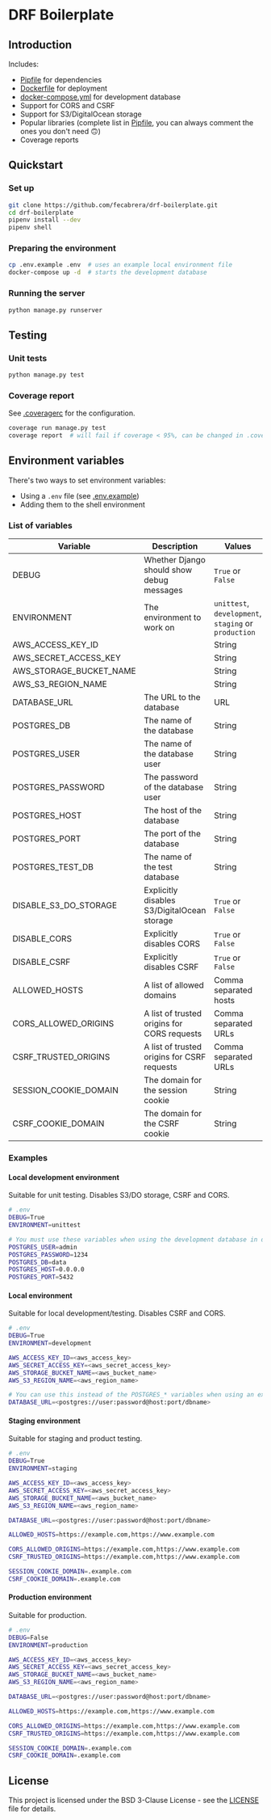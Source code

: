 # DRF Boilerplate

## Introduction

Includes:

* [Pipfile](Pipfile) for dependencies
* [Dockerfile](Dockerfile) for deployment
* [docker-compose.yml](docker-compose.yml) for development database
* Support for CORS and CSRF
* Support for S3/DigitalOcean storage
* Popular libraries (complete list in [Pipfile](Pipfile), you can always comment the ones you don't need 🙃)
* Coverage reports

## Quickstart

### Set up
```bash
git clone https://github.com/fecabrera/drf-boilerplate.git
cd drf-boilerplate
pipenv install --dev
pipenv shell
```

### Preparing the environment
```bash
cp .env.example .env  # uses an example local environment file
docker-compose up -d  # starts the development database
```

### Running the server
```bash
python manage.py runserver
``` 

## Testing

### Unit tests

```bash
python manage.py test
```
### Coverage report

See [.coveragerc](.coveragerc) for the configuration.

```bash
coverage run manage.py test
coverage report  # will fail if coverage < 95%, can be changed in .coveragerc
```

## Environment variables

There's two ways to set environment variables:

* Using a `.env` file (see [.env.example](.env.example))
* Adding them to the shell environment

### List of variables

| Variable                | Description                                 | Values                                               | Default    |
|-------------------------|---------------------------------------------|------------------------------------------------------|------------|
| DEBUG                   | Whether Django should show debug messages   | `True` or `False`                                    | `True`     |
| ENVIRONMENT             | The environment to work on                  | `unittest`, `development`, `staging` or `production` | `unittest` |
| AWS_ACCESS_KEY_ID       |                                             | String                                               | `None`     |
| AWS_SECRET_ACCESS_KEY   |                                             | String                                               | `None`     |
| AWS_STORAGE_BUCKET_NAME |                                             | String                                               | `None`     |
| AWS_S3_REGION_NAME      |                                             | String                                               | `None`     |
| DATABASE_URL            | The URL to the database                     | URL                                                  |            |
| POSTGRES_DB             | The name of the database                    | String                                               |            |
| POSTGRES_USER           | The name of the database user               | String                                               |            |
| POSTGRES_PASSWORD       | The password of the database user           | String                                               |            |
| POSTGRES_HOST           | The host of the database                    | String                                               |            |
| POSTGRES_PORT           | The port of the database                    | String                                               |            |
| POSTGRES_TEST_DB        | The name of the test database               | String                                               | `test`     |
| DISABLE_S3_DO_STORAGE   | Explicitly disables S3/DigitalOcean storage | `True` or `False`                                    |            |
| DISABLE_CORS            | Explicitly disables CORS                    | `True` or `False`                                    |            |
| DISABLE_CSRF            | Explicitly disables CSRF                    | `True` or `False`                                    |            |
| ALLOWED_HOSTS           | A list of allowed domains                   | Comma separated hosts                                |            |
| CORS_ALLOWED_ORIGINS    | A list of trusted origins for CORS requests | Comma separated URLs                                 |            |
| CSRF_TRUSTED_ORIGINS    | A list of trusted origins for CSRF requests | Comma separated URLs                                 |            |
| SESSION_COOKIE_DOMAIN   | The domain for the session cookie           | String                                               | `None`     |
| CSRF_COOKIE_DOMAIN      | The domain for the CSRF cookie              | String                                               | `None`     |

### Examples

#### Local development environment

Suitable for unit testing. Disables S3/DO storage, CSRF and CORS.

```bash
# .env
DEBUG=True
ENVIRONMENT=unittest

# You must use these variables when using the development database in docker-compose.yml.
POSTGRES_USER=admin
POSTGRES_PASSWORD=1234
POSTGRES_DB=data
POSTGRES_HOST=0.0.0.0
POSTGRES_PORT=5432
```

#### Local environment

Suitable for local development/testing. Disables CSRF and CORS.

```bash
# .env
DEBUG=True
ENVIRONMENT=development

AWS_ACCESS_KEY_ID=<aws_access_key>
AWS_SECRET_ACCESS_KEY=<aws_secret_access_key>
AWS_STORAGE_BUCKET_NAME=<aws_bucket_name>
AWS_S3_REGION_NAME=<aws_region_name>

# You can use this instead of the POSTGRES_* variables when using an external DB.
DATABASE_URL=<postgres://user:password@host:port/dbname>
```

#### Staging environment

Suitable for staging and product testing.

```bash
# .env
DEBUG=True
ENVIRONMENT=staging

AWS_ACCESS_KEY_ID=<aws_access_key>
AWS_SECRET_ACCESS_KEY=<aws_secret_access_key>
AWS_STORAGE_BUCKET_NAME=<aws_bucket_name>
AWS_S3_REGION_NAME=<aws_region_name>

DATABASE_URL=<postgres://user:password@host:port/dbname>

ALLOWED_HOSTS=https://example.com,https://www.example.com

CORS_ALLOWED_ORIGINS=https://example.com,https://www.example.com
CSRF_TRUSTED_ORIGINS=https://example.com,https://www.example.com

SESSION_COOKIE_DOMAIN=.example.com
CSRF_COOKIE_DOMAIN=.example.com
```

#### Production environment

Suitable for production.

```bash
# .env
DEBUG=False
ENVIRONMENT=production

AWS_ACCESS_KEY_ID=<aws_access_key>
AWS_SECRET_ACCESS_KEY=<aws_secret_access_key>
AWS_STORAGE_BUCKET_NAME=<aws_bucket_name>
AWS_S3_REGION_NAME=<aws_region_name>

DATABASE_URL=<postgres://user:password@host:port/dbname>

ALLOWED_HOSTS=https://example.com,https://www.example.com

CORS_ALLOWED_ORIGINS=https://example.com,https://www.example.com
CSRF_TRUSTED_ORIGINS=https://example.com,https://www.example.com

SESSION_COOKIE_DOMAIN=.example.com
CSRF_COOKIE_DOMAIN=.example.com
```

## License

This project is licensed under the BSD 3-Clause License - see the [LICENSE](LICENSE) file for details.
